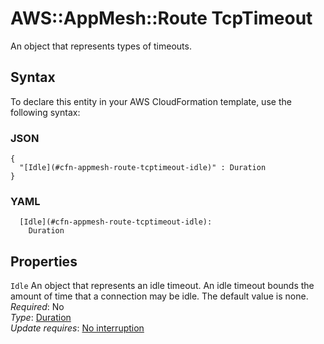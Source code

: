 # AWS::AppMesh::Route TcpTimeout<a name="aws-properties-appmesh-route-tcptimeout"></a>

An object that represents types of timeouts\.

## Syntax<a name="aws-properties-appmesh-route-tcptimeout-syntax"></a>

To declare this entity in your AWS CloudFormation template, use the following syntax:

### JSON<a name="aws-properties-appmesh-route-tcptimeout-syntax.json"></a>

```
{
  "[Idle](#cfn-appmesh-route-tcptimeout-idle)" : Duration
}
```

### YAML<a name="aws-properties-appmesh-route-tcptimeout-syntax.yaml"></a>

```
  [Idle](#cfn-appmesh-route-tcptimeout-idle):
    Duration
```

## Properties<a name="aws-properties-appmesh-route-tcptimeout-properties"></a>

`Idle` <a name="cfn-appmesh-route-tcptimeout-idle"></a>
An object that represents an idle timeout\. An idle timeout bounds the amount of time that a connection may be idle\. The default value is none\.  
_Required_: No  
_Type_: [Duration](aws-properties-appmesh-route-duration.md)  
_Update requires_: [No interruption](https://docs.aws.amazon.com/AWSCloudFormation/latest/UserGuide/using-cfn-updating-stacks-update-behaviors.html#update-no-interrupt)
